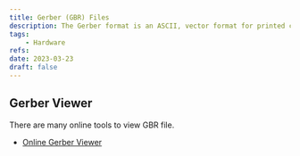 ```yaml
---
title: Gerber (GBR) Files
description: The Gerber format is an ASCII, vector format for printed circuit board (PCB) designs.
tags:
    - Hardware
refs:
date: 2023-03-23
draft: false
---
```


## Gerber Viewer

There are many online tools to view GBR file.

- [Online Gerber Viewer](https://www.pcbway.com/project/OnlineGerberViewer.html)
